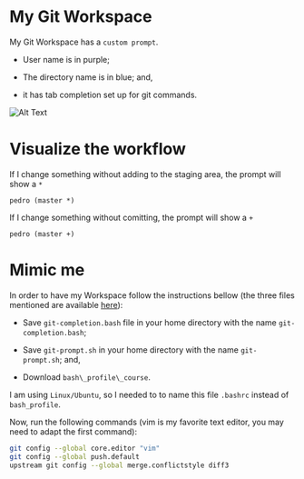 My Git Workspace
===

My Git Workspace has a ```custom prompt```. 

+ User name is in purple;

+ The directory name is in blue; and,

+ it has tab completion set up for git commands.

![Alt Text](https://media.giphy.com/media/wKcfPVI7QXUaqQzgfp/giphy.gif)


Visualize the workflow
===

If I change something without adding to the staging area, the prompt will show a ```*```

```pedro (master *)```

If I change something without comitting, the prompt will show a ```+```


```pedro (master +)```

Mimic me
===

In order to have my Workspace follow the instructions bellow (the three files
mentioned are available [here](https://github.com/pdelfino/git-udacity)):

+ Save ```git-completion.bash``` file in your home directory with the name
```git-completion.bash```;

+ Save ```git-prompt.sh``` in your home directory with the name 
```git-prompt.sh```;  and,

+ Download ```bash\_profile\_course```.

I am using ```Linux/Ubuntu```, so I needed to to name this file ```.bashrc``` 
instead of ```bash_profile```.

Now, run the following commands (vim is my favorite text editor, you may need
to adapt the first command):

```bash 
git config --global core.editor "vim" 
git config --global push.default
upstream git config --global merge.conflictstyle diff3
```

